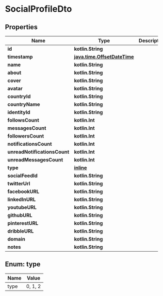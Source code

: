 
# SocialProfileDto

## Properties
| Name | Type | Description | Notes |
| ------------ | ------------- | ------------- | ------------- |
| **id** | **kotlin.String** |  |  [optional] |
| **timestamp** | [**java.time.OffsetDateTime**](java.time.OffsetDateTime.md) |  |  [optional] |
| **name** | **kotlin.String** |  |  [optional] |
| **about** | **kotlin.String** |  |  [optional] |
| **cover** | **kotlin.String** |  |  [optional] |
| **avatar** | **kotlin.String** |  |  [optional] |
| **countryId** | **kotlin.String** |  |  [optional] |
| **countryName** | **kotlin.String** |  |  [optional] |
| **identityId** | **kotlin.String** |  |  [optional] |
| **followsCount** | **kotlin.Int** |  |  [optional] |
| **messagesCount** | **kotlin.Int** |  |  [optional] |
| **followersCount** | **kotlin.Int** |  |  [optional] |
| **notificationsCount** | **kotlin.Int** |  |  [optional] |
| **unreadNotificationsCount** | **kotlin.Int** |  |  [optional] |
| **unreadMessagesCount** | **kotlin.Int** |  |  [optional] |
| **type** | [**inline**](#Type) |  |  [optional] |
| **socialFeedId** | **kotlin.String** |  |  [optional] |
| **twitterUrl** | **kotlin.String** |  |  [optional] |
| **facebookURL** | **kotlin.String** |  |  [optional] |
| **linkedInURL** | **kotlin.String** |  |  [optional] |
| **youtubeURL** | **kotlin.String** |  |  [optional] |
| **githubURL** | **kotlin.String** |  |  [optional] |
| **pinterestURL** | **kotlin.String** |  |  [optional] |
| **dribbleURL** | **kotlin.String** |  |  [optional] |
| **domain** | **kotlin.String** |  |  [optional] |
| **notes** | **kotlin.String** |  |  [optional] |


<a id="Type"></a>
## Enum: type
| Name | Value |
| ---- | ----- |
| type | 0, 1, 2 |



